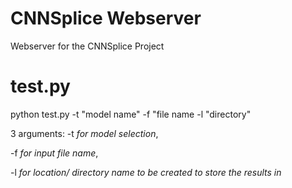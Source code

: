# CNNSplice Webserver
Webserver for the CNNSplice Project

# test.py
python test.py -t "model name" -f "file name -l "directory"

3 arguments: 
-t *for model selection*, 

-f *for input file name*, 

-l *for location/ directory name to be created to store the results in*
